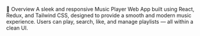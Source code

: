 📌 Overview
A sleek and responsive Music Player Web App built using React, Redux, and Tailwind CSS, designed to provide a smooth and modern music experience.
Users can play, search, like, and manage playlists — all within a clean UI.
 
